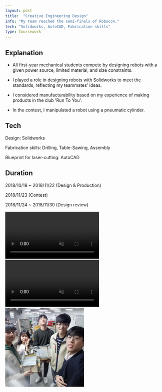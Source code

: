 ```yaml
---
layout: post
title:  "Creative Engineering Design"
info: "My team reached the semi-finals of Robocon."
tech: "Solidworks, AutoCAD, Fabrication skills"
type: Coursework
---
```


## Explanation
- All first-year mechanical students compete by designing robots with a given power source, limited material, and size constraints.

- I played a role in designing robots with Solidworks to meet the standards, reflecting my teammates' ideas.

- I considered manufacturability based on my experience of making products in the club 'Run To You'.

- In the contest, I manipulated a robot using a pneumatic cylinder.

## Tech
Design: Solidworks

Fabrication skills: Drilling, Table-Sawing, Assembly

Blueprint for laser-cutting: AutoCAD

## Duration
2018/10/19 ~ 2018/11/22 (Design & Production)

2018/11/23 (Contest)

2018/11/24 ~ 2018/11/30 (Design review)

<div class="video">
  <video autoplay controls muted>
  <source src="../assets/img/ced_angel.mp4" type="video/mp4">
  </video>  
</div>
<div class="video">
  <video autoplay controls muted>
  <source src="../assets/img/ced_contest.mp4" type="video/mp4">
  </video>  
</div>
<img class="ced" alt="CED" src="../assets/img/ced_us.jpg" width="50%">
